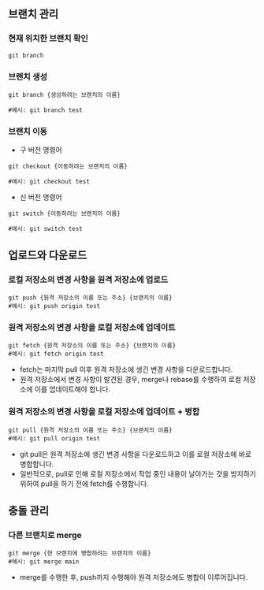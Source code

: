 ## 브랜치 관리

### 현재 위치한 브랜치 확인
```Shell
git branch
```

### 브랜치 생성
```Shell
git branch {생성하려는 브랜치의 이름}

#예시: git branch test
```

### 브랜치 이동
- 구 버전 명령어
```Shell
git checkout {이동하려는 브랜치의 이름}

#예시: git checkout test
```
- 신 버전 명령어
```Shell
git switch {이동하려는 브랜치의 이름}

#예시: git switch test
```

## 업로드와 다운로드

### 로컬 저장소의 변경 사항을 원격 저장소에 업로드
```Shell
git push {원격 저장소의 이름 또는 주소} {브랜치의 이름}
#예시: git push origin test
```

### 원격 저장소의 변경 사항을 로컬 저장소에 업데이트
```Shell
git fetch {원격 저장소의 이름 또는 주소} {브랜치의 이름}
#예시: git fetch origin test
```
- fetch는 마지막 pull 이후 원격 저장소에 생긴 변경 사항을 다운로드합니다.
- 원격 저장소에서 변경 사항이 발견된 경우, merge나 rebase를 수행하여 로컬 저장소에 이를 업데이트해야 합니다.

### 원격 저장소의 변경 사항을 로컬 저장소에 업데이트 + 병합
```Shell
git pull {원격 저장소의 이름 또는 주소} {브랜치의 이름}
#예시: git pull origin test
```
- git pull은 원격 저장소에 생긴 변경 사항을 다운로드하고 이를 로컬 저장소에 바로 병합합니다.
- 일반적으로, pull로 인해 로컬 저장소에서 작업 중인 내용이 날아가는 것을 방지하기 위하여 pull을 하기 전에 fetch를 수행합니다. 

## 충돌 관리

### 다른 브랜치로 merge
```Shell
git merge {현 브랜치에 병합하려는 브랜치의 이름}
#예시: git merge main
```
- merge를 수행한 후, push까지 수행해야 원격 저장소에도 병합이 이루어집니다.